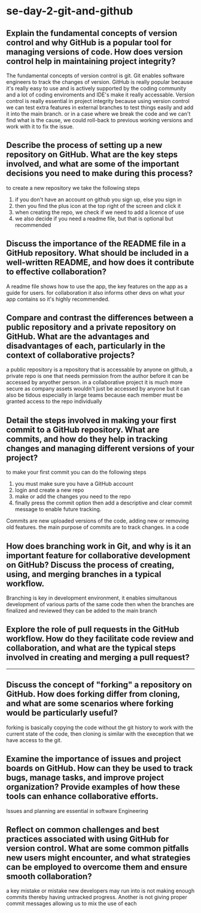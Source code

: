# se-day-2-git-and-github
## Explain the fundamental concepts of version control and why GitHub is a popular tool for managing versions of code. How does version control help in maintaining project integrity?
The fundamental concepts of version control is git. Git enables software engineers to track the changes of version.
GitHub is really popular because it's really easy to use and is actively supported by the coding community and a lot of coding enviroments and IDE's make it really accessable.
Version control is really essential in project integrity because using version control we can test extra features in external branches to test things easily and add it into the main branch. or in a case where we break the code and we can't find what is the cause, we could roll-back to previous working versions and work with it to fix the issue.

## Describe the process of setting up a new repository on GitHub. What are the key steps involved, and what are some of the important decisions you need to make during this process?
to create a new repository we take the following steps
1. if you don't have an account on github you sign up, else you sign in
2. then you find the plus icon at the top right of the screen and click it
3. when creating the repo, we check if we need to add a licence of use
4. we also decide if you need a readme file, but that is optional but recommended

## Discuss the importance of the README file in a GitHub repository. What should be included in a well-written README, and how does it contribute to effective collaboration?
A readme file shows how to use the app, the key features on the app as a guide for users. for collaboration it also informs other devs on what your app contains so it's highly recommended.

## Compare and contrast the differences between a public repository and a private repository on GitHub. What are the advantages and disadvantages of each, particularly in the context of collaborative projects?
a public repository is a repository that is accessable by anyone on github, a private repo is one that needs permission from the author before it can be accessed by anyother person. in a collaborative project it is much more secure as company assets wouldn't just be accessed by anyone but it can also be tidous especially in large teams because each member must be granted access to the repo individually

## Detail the steps involved in making your first commit to a GitHub repository. What are commits, and how do they help in tracking changes and managing different versions of your project?
to make your first commit you can do the following steps
1. you must make sure you have a GitHub account
2. login and create a new repo
3. make or add the changes you need to the repo
4. finally press the commit option then add a descriptive and clear commit message to enable future tracking.

Commits are new uploaded versions of the code, adding new or removing old features. the main purpose of commits are to track changes. in a code

## How does branching work in Git, and why is it an important feature for collaborative development on GitHub? Discuss the process of creating, using, and merging branches in a typical workflow.
Branching is key in development environment, it enables simultanous development of various parts of the same code then when the branches are finalized and reviewed they can be added to the main branch

## Explore the role of pull requests in the GitHub workflow. How do they facilitate code review and collaboration, and what are the typical steps involved in creating and merging a pull request?
*********

## Discuss the concept of "forking" a repository on GitHub. How does forking differ from cloning, and what are some scenarios where forking would be particularly useful?
forking is basically copying the code without the git history to work with the current state of the code, then cloning is similar with the exeception that we have access to the git.

## Examine the importance of issues and project boards on GitHub. How can they be used to track bugs, manage tasks, and improve project organization? Provide examples of how these tools can enhance collaborative efforts.
Issues and planning are essential in software Engineering 

## Reflect on common challenges and best practices associated with using GitHub for version control. What are some common pitfalls new users might encounter, and what strategies can be employed to overcome them and ensure smooth collaboration?
a key mistake or mistake new developers may run into is not making enough commits thereby having untracked progress.
Another is not giving proper commit messages allowing us to mix the use of each

